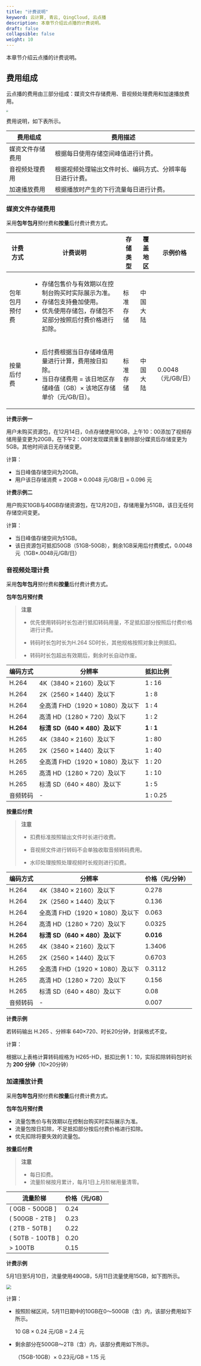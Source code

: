 ```yaml
---
title: "计费说明"
keyword: 云计算, 青云, QingCloud, 云点播
description: 本章节介绍云点播的计费说明。
draft: false
collapsible: false
weight: 10
---
```


本章节介绍云点播的计费说明。

## 费用组成

云点播的费用由三部分组成：媒资文件存储费用、音视频处理费用和加速播放费用。

<img src="/audio_and_video/vod/_images/bill_contain.png" style="zoom:30%;" />

费用说明，如下表所示。

| 费用组成         | 费用描述                                                 |
| ---------------- | -------------------------------------------------------- |
| 媒资文件存储费用 | 根据每日使用存储空间峰值进行计费。                       |
| 音视频处理费用   | 根据视频处理输出文件时长、编码方式、分辨率每日进行计费。 |
| 加速播放费用     | 根据播放时产生的下行流量每日进行计费。                   |

### 媒资文件存储费用

采用**包年包月**预付费和**按量**后付费计费方式。

| 计费方式       | 计费说明                                                     | 存储类型 | 覆盖地区 | 示例价格           |
| -------------- | ------------------------------------------------------------ | -------- | -------- | ------------------ |
| 包年包月预付费 | <ul><li>存储包售价与有效期以在控制台购买时实际展示为准。</li><li>存储包支持叠加使用。</li><li>优先使用存储包，存储包不足部分按照后付费价格进行扣除。</li></ul> | 标准存储 | 中国大陆 |                    |
| 按量后付费     | <ul><li>后付费根据当日存储峰值用量进行计算，费用按日扣除。</li><li>当日存储费用 = 该日地区存储峰值（GB）× 该地区存储单价（元/GB/日）。</li></ul> | 标准存储 | 中国大陆 | 0.0048（元/GB/日） |

**计费示例一**

用户未购买资源包，在12月14日，0点存储使用10GB，上午10：00添加了视频存储用量变更为20GB，在下午2：00时发现媒资重复删除部分媒资后存储变更为5GB。其他时间该日无存储变更。

计算：

- 当日峰值存储空间为20GB。
- 用户该日存储消费 = 20GB × 0.0048 元/GB/日 = 0.096 元

**计费示例二**

用户购买10GB与40GB存储资源包，在12月20日，存储用量为51GB，该日无任何存储空间变更。

计算：

- 当日峰值存储空间为51GB。
- 该日资源包可抵扣50GB（51GB-50GB），剩余1GB采用后付费模式，0.0048元（1GB×.0048元/GB/日）

### 音视频处理计费

采用**包年包月**预付费和**按量**后付费计费方式。

**包年包月预付费**

> **注意**
>
> - 优先使用转码时长包进行抵扣转码用量，不足抵扣部分按照后付费价格进行计费。
>
> - 转码时长包时长为H.264 SD时长，其他规格按照对象比例抵扣。
>
> - 转码时长包超出有效期后，剩余时长自动作废。

| 编码方式  | 分辨率                          | 抵扣比例     |
| --------- | ------------------------------- | ------------ |
| H.264     | 4K（3840 × 2160）及以下         | 1 **:** 16   |
| H.264     | 2K（2560 × 1440）及以下         | 1 **:** 8    |
| H.264     | 全高清 FHD（1920 × 1080）及以下 | 1 **:** 4    |
| H.264     | 高清 HD（1280 × 720）及以下     | 1 **:** 2    |
| **H.264** | **标清 SD（640 × 480）及以下**  | **1 : 1**    |
| H.265     | 4K（3840 × 2160）及以下         | 1 **:** 80   |
| H.265     | 2K（2560 × 1440）及以下         | 1 **:** 40   |
| H.265     | 全高清 FHD（1920 × 1080）及以下 | 1 **:** 20   |
| H.265     | 高清 HD（1280 × 720）及以下     | 1 **:** 10   |
| H.265     | 标清 SD（640 × 480）及以下      | 1 **:** 5    |
| 音频转码  | -                               | 1 **:** 0.25 |

**按量后付费**

> **注意**
>
> - 扣费标准按照输出文件时长进行收费。
>
> - 音视频文件进行转码不会单独收取音频转码费用。
>
> - 水印处理按照处理视频时长规则进行扣费。

| 编码方式  | 分辨率                          | 价格（元/分钟） |
| --------- | ------------------------------- | --------------- |
| H.264     | 4K（3840 × 2160）及以下         | 0.278           |
| H.264     | 2K（2560 × 1440）及以下         | 0.136           |
| H.264     | 全高清 FHD（1920 × 1080）及以下 | 0.063           |
| H.264     | 高清 HD（1280 × 720）及以下     | 0.0325          |
| **H.264** | **标清 SD（640 × 480）及以下**  | **0.016**       |
| H.265     | 4K（3840 × 2160）及以下         | 1.3406          |
| H.265     | 2K（2560 × 1440）及以下         | 0.6703          |
| H.265     | 全高清 FHD（1920 × 1080）及以下 | 0.3112          |
| H.265     | 高清 HD（1280 × 720）及以下     | 0.156           |
| H.265     | 标清 SD（640 × 480）及以下      | 0.08            |
| 音频转码  | -                               | 0.007           |

**计费示例**

若转码输出 H.265 、分辨率 640×720、时长20分钟，封装格式不变。

计算：

根据以上表格计算转码规格为 H265-HD，抵扣比例 1：10，实际扣除转码包时长为 **200 分钟**（10×20分钟）

### 加速播放计费

采用**包年包月**预付费和**按量**后付费计费方式。

**包年包月预付费**

- 流量包售价与有效期以在控制台购买时实际展示为准。
- 流量包按日扣除，不足抵扣部分按后付费价格进行扣除。
- 优先扣除将要失效的流量包。

**按量后付费**

> **注意**
>
> - 每日扣费。
> - 流量阶梯按月累计，每月1日上月阶梯用量清零。

| 流量阶梯         | 价格（元/GB） |
| ---------------- | ------------- |
| ( 0GB - 500GB ]  | 0.24          |
| ( 500GB - 2TB ]  | 0.23          |
| ( 2TB - 50TB ]   | 0.22          |
| ( 50TB - 100TB ] | 0.20          |
| > 100TB          | 0.15          |

**计费示例**

5月1日至5月10日，流量使用490GB，5月11日流量使用15GB，如下图所示。

<img src="../../_images/speed_play_bill.png" style="zoom:80%;" />

计算：

- 按照阶梯区间，5月11日期中的10GB在0～500GB（含）内，该部分费用如下所示。

  10 GB × 0.24 元/GB = 2.4 元

- 剩余部分在500GB～2TB（含）内，该部分费用如下所示。

  （15GB-10GB）× 0.23元/GB = 1.15 元
